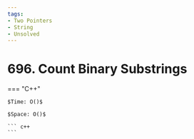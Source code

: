 ```yaml
---
tags:
- Two Pointers
- String
- Unsolved
---
```



# 696. Count Binary Substrings

=== "C++"

    $Time: O()$

    $Space: O()$

    ``` c++
    ```